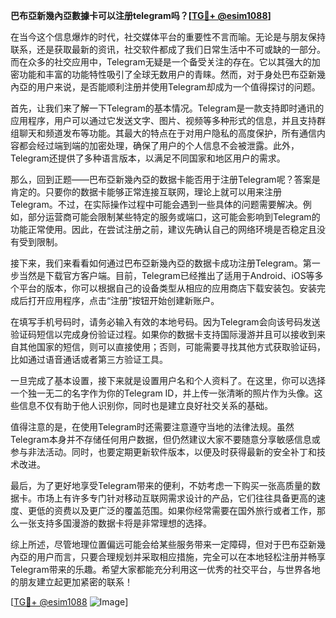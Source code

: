 **巴布亞新幾內亞數據卡可以注册telegram吗？[[TG💪+ @esim1088](https://t.me/s/esim1088)]**

在当今这个信息爆炸的时代，社交媒体平台的重要性不言而喻。无论是与朋友保持联系，还是获取最新的资讯，社交软件都成了我们日常生活中不可或缺的一部分。而在众多的社交应用中，Telegram无疑是一个备受关注的存在。它以其强大的加密功能和丰富的功能特性吸引了全球无数用户的青睐。然而，对于身处巴布亞新幾內亞的用户来说，是否能顺利注册并使用Telegram却成为一个值得探讨的问题。

首先，让我们来了解一下Telegram的基本情况。Telegram是一款支持即时通讯的应用程序，用户可以通过它发送文字、图片、视频等多种形式的信息，并且支持群组聊天和频道发布等功能。其最大的特点在于对用户隐私的高度保护，所有通信内容都会经过端到端的加密处理，确保了用户的个人信息不会被泄露。此外，Telegram还提供了多种语言版本，以满足不同国家和地区用户的需求。

那么，回到正题——巴布亞新幾內亞的数据卡能否用于注册Telegram呢？答案是肯定的。只要你的数据卡能够正常连接互联网，理论上就可以用来注册Telegram。不过，在实际操作过程中可能会遇到一些具体的问题需要解决。例如，部分运营商可能会限制某些特定的服务或端口，这可能会影响到Telegram的功能正常使用。因此，在尝试注册之前，建议先确认自己的网络环境是否稳定且没有受到限制。

接下来，我们来看看如何通过巴布亞新幾內亞的数据卡成功注册Telegram。第一步当然是下载官方客户端。目前，Telegram已经推出了适用于Android、iOS等多个平台的版本，你可以根据自己的设备类型从相应的应用商店下载安装包。安装完成后打开应用程序，点击“注册”按钮开始创建新账户。

在填写手机号码时，请务必输入有效的本地号码。因为Telegram会向该号码发送验证码短信以完成身份验证过程。如果你的数据卡支持国际漫游并且可以接收到来自其他国家的短信，则可以直接使用；否则，可能需要寻找其他方式获取验证码，比如通过语音通话或者第三方验证工具。

一旦完成了基本设置，接下来就是设置用户名和个人资料了。在这里，你可以选择一个独一无二的名字作为你的Telegram ID，并上传一张清晰的照片作为头像。这些信息不仅有助于他人识别你，同时也是建立良好社交关系的基础。

值得注意的是，在使用Telegram时还需要注意遵守当地的法律法规。虽然Telegram本身并不存储任何用户数据，但仍然建议大家不要随意分享敏感信息或参与非法活动。同时，也要定期更新软件版本，以便及时获得最新的安全补丁和技术改进。

最后，为了更好地享受Telegram带来的便利，不妨考虑一下购买一张高质量的数据卡。市场上有许多专门针对移动互联网需求设计的产品，它们往往具备更高的速度、更低的资费以及更广泛的覆盖范围。如果你经常需要在国外旅行或者工作，那么一张支持多国漫游的数据卡将是非常理想的选择。

综上所述，尽管地理位置偏远可能会给某些服务带来一定障碍，但对于巴布亞新幾內亞的用户而言，只要合理规划并采取相应措施，完全可以在本地轻松注册并畅享Telegram带来的乐趣。希望大家都能充分利用这一优秀的社交平台，与世界各地的朋友建立起更加紧密的联系！

[[TG💪+ @esim1088](https://t.me/s/esim1088) ![Image](https://i.postimg.cc/4NQfJmqS/Snipaste-2025-05-13-00-14-12.png)]